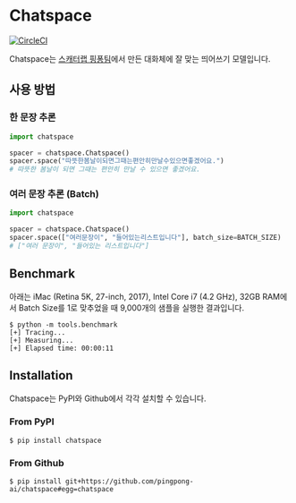 # Chatspace

[![CircleCI](https://circleci.com/gh/pingpong-ai/chatspace.svg?style=svg)](https://circleci.com/gh/pingpong-ai/chatspace)

Chatspace는 [스캐터랩 핑퐁팀](https://scatterlab.co.kr/pingpong)에서 만든 대화체에 잘 맞는 띄어쓰기 모델입니다.

## 사용 방법

### 한 문장 추론

```python
import chatspace

spacer = chatspace.Chatspace()
spacer.space("따뜻한봄날이되면그때는편안히만날수있으면좋겠어요.")
# 따뜻한 봄날이 되면 그때는 편안히 만날 수 있으면 좋겠어요.
```

### 여러 문장 추론 (Batch)

```python
import chatspace

spacer = chatspace.Chatspace()
spacer.space(["여러문장이", "들어있는리스트입니다"], batch_size=BATCH_SIZE)
# ["여러 문장이", "들어있는 리스트입니다"]
```

## Benchmark

아래는 iMac (Retina 5K, 27-inch, 2017), Intel Core i7 (4.2 GHz), 32GB RAM에서
Batch Size를 1로 맞추었을 때 9,000개의 샘플을 실행한 결과입니다.

```shell
$ python -m tools.benchmark
[+] Tracing...
[+] Measuring...
[+] Elapsed time: 00:00:11
```

## Installation

Chatspace는 PyPI와 Github에서 각각 설치할 수 있습니다.

### From PyPI

```shell
$ pip install chatspace
```

### From Github

```shell
$ pip install git+https://github.com/pingpong-ai/chatspace#egg=chatspace
```
